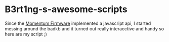 # B3rt1ng-s-awesome-scripts
Since the [Momentum Firmware](https://github.com/Next-Flip/Momentum-Firmware) implemented a javascript api, I started messing around the badkb and it turned out really interacctive and handy so here are my script ;)
